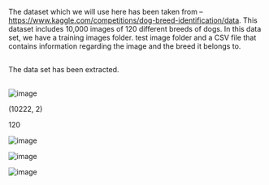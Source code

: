 The dataset which we will use here has been taken from – https://www.kaggle.com/competitions/dog-breed-identification/data. This dataset includes 10,000 images of 120 different breeds of dogs. In this data set, we have a training images folder. test image folder and a CSV file that contains information regarding the image and the breed it belongs to.


##

The data set has been extracted.


##

![image](https://github.com/user-attachments/assets/2eb12184-45cc-44cc-b5ad-2c7d4362e0ef)


(10222, 2)

120



![image](https://github.com/user-attachments/assets/d32765ce-bf97-44d4-b960-a50e194c2cf5)




![image](https://github.com/user-attachments/assets/21e94d6e-00bd-45c2-b492-66c0f55aed7c)



![image](https://github.com/user-attachments/assets/2a0576e9-8590-40c0-b264-17ead6f38cf9)

